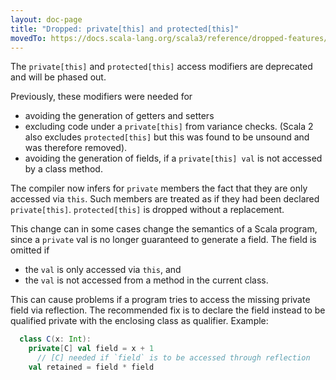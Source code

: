 ```yaml
---
layout: doc-page
title: "Dropped: private[this] and protected[this]"
movedTo: https://docs.scala-lang.org/scala3/reference/dropped-features/this-qualifier.html
---
```


The `private[this]` and `protected[this]` access modifiers are deprecated and will be phased out.

Previously, these modifiers were needed for

 - avoiding the generation of getters and setters
 - excluding code under a `private[this]` from variance checks. (Scala 2 also excludes `protected[this]` but this was found to be unsound and was therefore removed).
 - avoiding the generation of fields, if a `private[this] val` is not accessed
 by a class method.

The compiler now infers for `private` members the fact that they are only accessed via `this`. Such members are treated as if they had been declared `private[this]`. `protected[this]` is dropped without a replacement.

This change can in some cases change the semantics of a Scala program, since a
`private` val is no longer guaranteed to generate a field. The field
is omitted if

 - the `val` is only accessed via `this`, and
 - the `val` is not accessed from a method in the current class.

This can cause problems if a program tries to access the missing private field via reflection. The recommended fix is to declare the field instead to be qualified private with the enclosing class as qualifier. Example:
```scala
  class C(x: Int):
    private[C] val field = x + 1
      // [C] needed if `field` is to be accessed through reflection
    val retained = field * field
```


